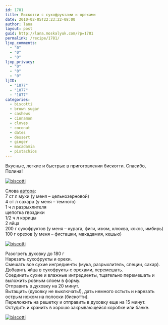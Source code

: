 ```yaml
---
id: 1781
title: Бискотти с сухофруктами и орехами
date: 2010-02-05T22:23:22-08:00
author: lana
layout: post
guid: http://lana.moskalyuk.com/?p=1781
permalink: /recipe/1781/
ljxp_comments:
  - "0"
  - "0"
  - "0"
ljxp_privacy:
  - "0"
  - "0"
  - "0"
ljID:
  - "1077"
  - "1077"
  - "1077"
categories:
  - biscotti
  - brown sugar
  - cashews
  - cinnamon
  - cloves
  - coconut
  - dates
  - dessert
  - ginger
  - macadamia
  - pistachios
---
```

Вкусные, легкие и быстрые в приготовлении бискотти. Спасибо, Полина!

<a class="flickr-image alignnone" title="biscotti" href="http://www.flickr.com/photos/67405678@N00/4334215184/" target="_blank"><img src="http://farm3.static.flickr.com/2737/4334215184_43eb5d4ed1.jpg" alt="biscotti" /></a>

Слова [автора](http://polemika.livejournal.com/134854.html?view=2626758#t2626758):  
7 ст л муки (у меня &#8211; цельнозерновой)  
4 ст л сахара (у меня &#8211; темного)  
1 ч л разрыхлителя  
щепотка гвоздики  
1/2 ч л корицы  
2 яйца  
200 г сухофруктов (у меня &#8211; курага, фиги, изюм, клюква, кокос, имбирь)  
100 г орехов (у меня &#8211; фисташки, макадамия, кешью)

<a class="flickr-image alignnone" title="biscotti" href="http://www.flickr.com/photos/67405678@N00/4334213588/" target="_blank"><img src="http://farm5.static.flickr.com/4005/4334213588_3fb18b65bc.jpg" alt="biscotti" /></a>

Разогреть духовку до 180 г  
Нарезать сухофрукты и орехи.  
Смешать все сухие ингредиенты (мука, разрыхлитель, специи, сахар).  
Добавить яйца в сухофрукты с орехами, перемешать.  
Соединить сухие и влажные ингредиенты, тщательно перемешать и выложить ровным слоем в форму.  
Отправить в духовку на 20 минут.  
Вытащить (духовку не выключать!), дать немного остыть и нарезать острым ножом на полоски (бискотти).  
Переложить на решетку и отправить в духовку еще на 15 минут.  
Остудить и хранить в хорошо закрывающейся коробке или банке.

<a class="flickr-image alignnone" title="biscotti" href="http://www.flickr.com/photos/67405678@N00/4334207404/" target="_blank"><img src="http://farm5.static.flickr.com/4001/4334207404_be1a5f7877.jpg" alt="biscotti" /></a>